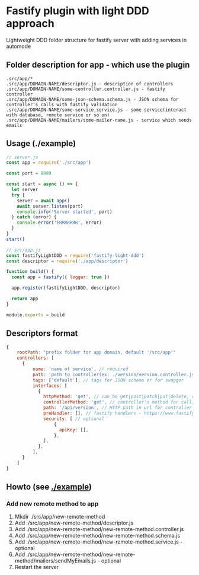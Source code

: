 # Fastify plugin with light DDD approach

Lightweight DDD folder structure for fastify server with adding services in automode
 
## Folder description for app - which use the plugin

```
.src/app/*
.src/app/DOMAIN-NAME/descriptor.js - description of controllers 
.src/app/DOMAIN-NAME/some-controller.controller.js - fastify controller
.src/app/DOMAIN-NAME/some-json-schema.schema.js - JSON schema for controller's calls with fastify validation
.src/app/DOMAIN-NAME/some-service.service.js - some service(interact with database, remote service or so on)
.src/app/DOMAIN-NAME/mailers/some-mailer-name.js - service which sends emails
```
## Usage (./example)

```js
// server.js
const app = require('./src/app')

const port = 8080

const start = async () => {
  let server
  try {
    server = await app()
    await server.listen(port)
    console.info('Server started', port)
  } catch (error) {
    console.error('ERRRRRRR', error)
  }
}
start()

// src/app.js
const fastifyLightDDD = require('fastify-light-ddd')
const descriptor = require('./app/descriptor')

function build() {
  const app = fastify({ logger: true })

  app.register(fastifyLightDDD, descriptor)

  return app
}

module.exports = build

```


## Descriptors format

```js
{
    rootPath: "prefix folder for app domain, default '/src/app'"
    controllers: [
      {
          name: 'name of service', // required
          path: 'path to controller(ex: ./version/version.controller.js)', // required
          tags: ['default'], // tags for JSON schema or for swagger
          interfaces: [
            {
              httpMethod: 'get', // can be get|post|patch|put|delete, required
              controllerMethod: 'get', // controller's method for call, required
              path: '/api/version', // HTTP path in url for controller's method, required
              preHandler: [], // fastify handlers - https://www.fastify.io/docs/v3.3.x/Routes/
              security: [ // optional
                  {
                    apiKey: [],
                  },
              ],
            },
          ],
      }
    ]
}
```

## Howto (see [./example](./example))

### Add new remote method to app

1. Mkdir ./src/app/new-remote-method
2. Add ./src/app/new-remote-method/descriptor.js
3. Add ./src/app/new-remote-method/new-remote-method.controller.js
4. Add ./src/app/new-remote-method/new-remote-method.schema.js
5. Add ./src/app/new-remote-method/new-remote-method.service.js - optional
6. Add ./src/app/new-remote-method/new-remote-method/mailers/sendMyEmails.js - optional
7. Restart the server
